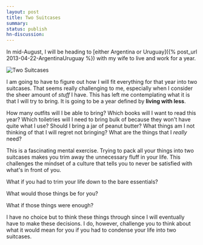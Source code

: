 ```yaml
---
layout: post
title: Two Suitcases
summary:
status: publish
hn-discussion:
---
```


In mid-August, I will be heading to
[either Argentina or Uruguay]({% post_url 2013-04-22-ArgentinaUruguay %})
with my wife to live and work for a year.

![Two Suitcases](http://i.imgur.com/crnbotH.jpg)

I am going to have to figure out how I will fit everything for that year
into two suitcases. That seems really challenging to me, especially when I
consider the sheer amount of *stuff* I have. This has left me contemplating
what it is that I will try to bring. It is going to be a year defined by
**living with less**.

How many outfits will I be able to bring? Which books will I want to read
this year? Which toiletries will I need to bring bulk of because they won't
have quite what I use? Should I bring a jar of peanut butter? What things am
I not thinking of that I will regret not bringing? What are the things that
I *really* need?

This is a fascinating mental exercise. Trying to pack all your things into
two suitcases makes you trim away the unnecessary fluff in your life. This
challenges the mindset of a
culture that tells you to never be satisfied with what's in front of you.

What if you had to trim your life down to the bare essentials?

What would those things be for you?

What if those things were enough?

I have no choice but to think these things through since I will eventually
have to make these decisions. I do, however, challenge you to think about
what it would mean for you if you had to condense your life into two
suitcases.
